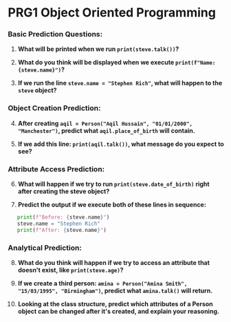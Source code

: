 # PRG1 Object Oriented Programming

### Basic Prediction Questions:
1. **What will be printed when we run `print(steve.talk())`?**

2. **What do you think will be displayed when we execute `print(f"Name: {steve.name}")`?**

3. **If we run the line `steve.name = "Stephen Rich"`, what will happen to the `steve` object?**

### Object Creation Prediction:
4. **After creating `aqil = Person("Aqil Hussain", "01/01/2000", "Manchester")`, predict what `aqil.place_of_birth` will contain.**

5. **If we add this line: `print(aqil.talk())`, what message do you expect to see?**

### Attribute Access Prediction:
6. **What will happen if we try to run `print(steve.date_of_birth)` right after creating the steve object?**

7. **Predict the output if we execute both of these lines in sequence:**
```python
   print(f"Before: {steve.name}")
   steve.name = "Stephen Rich"
   print(f"After: {steve.name}")
```

### Analytical Prediction:

8. **What do you think will happen if we try to access an attribute that doesn't exist, like `print(steve.age)`?**

9. **If we create a third person: `amina = Person("Amina Smith", "15/03/1995", "Birmingham")`, predict what `amina.talk()` will return.**

10. **Looking at the class structure, predict which attributes of a Person object can be changed after it's created, and explain your reasoning.**

